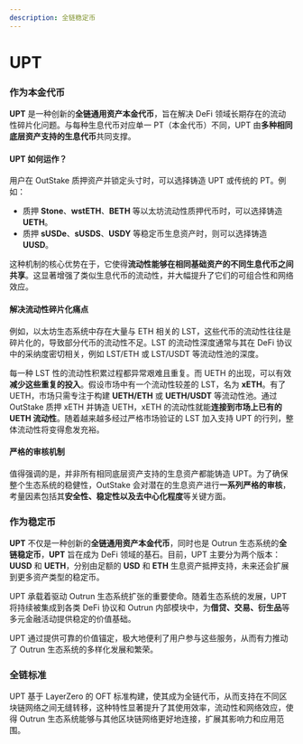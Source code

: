 ```yaml
---
description: 全链稳定币
---
```


# UPT

### **作为本金代币**

**UPT** 是一种创新的**全链通用资产本金代币**，旨在解决 DeFi 领域长期存在的流动性碎片化问题。与每种生息代币对应单一 PT（本金代币）不同，UPT 由**多种相同底层资产支持的生息代币**共同支撑。

#### **UPT 如何运作？**

用户在 OutStake 质押资产并锁定头寸时，可以选择铸造 UPT 或传统的 PT。例如：

* 质押 **Stone**、**wstETH**、**BETH** 等以太坊流动性质押代币时，可以选择铸造 **UETH**。
* 质押 **sUSDe**、**sUSDS**、**USDY** 等稳定币生息资产时，则可以选择铸造 **UUSD**。

这种机制的核心优势在于，它使得**流动性能够在相同基础资产的不同生息代币之间共享**。这显著增强了类似生息代币的流动性，并大幅提升了它们的可组合性和网络效应。

#### **解决流动性碎片化痛点**

例如，以太坊生态系统中存在大量与 ETH 相关的 LST，这些代币的流动性往往是碎片化的，导致部分代币的流动性不足。LST 的流动性深度通常与其在 DeFi 协议中的采纳度密切相关，例如 LST/ETH 或 LST/USDT 等流动性池的深度。

每一种 LST 性的流动性积累过程都异常艰难且重复。而 UETH 的出现，可以有效**减少这些重复的投入**。假设市场中有一个流动性较差的 LST，名为 **xETH**。有了 UETH，市场只需专注于构建 **UETH/ETH** 或 **UETH/USDT** 等流动性池。通过 OutStake 质押 xETH 并铸造 UETH，xETH 的流动性就能**连接到市场上已有的 UETH 流动性**。随着越来越多经过严格市场验证的 LST 加入支持 UPT 的行列，整体流动性将变得愈发充裕。

#### **严格的审核机制**

值得强调的是，并非所有相同底层资产支持的生息资产都能铸造 UPT。为了确保整个生态系统的稳健性，OutStake 会对潜在的生息资产进行**一系列严格的审核**，考量因素包括其**安全性、稳定性以及去中心化程度**等关键方面。

### **作为稳定币**

**UPT** 不仅是一种创新的**全链通用资产本金代币**，同时也是 Outrun 生态系统的**全链稳定币**，**UPT** 旨在成为 DeFi 领域的基石。目前，UPT 主要分为两个版本：**UUSD** 和 **UETH**，分别由足额的 **USD** 和 **ETH** 生息资产抵押支持，未来还会扩展到更多资产类型的稳定币。

UPT 承载着驱动 Outrun 生态系统扩张的重要使命。随着生态系统的发展，UPT 将持续被集成到各类 DeFi 协议和 Outrun 内部模块中，为**借贷、交易、衍生品**等多元金融活动提供稳定的价值基础。

UPT 通过提供可靠的价值锚定，极大地便利了用户参与这些服务，从而有力推动了 Outrun 生态系统的多样化发展和繁荣。

### **全链标准**

UPT 基于 LayerZero 的 OFT 标准构建，使其成为全链代币，从而支持在不同区块链网络之间无缝转移，这种特性显著提升了其使用效率，流动性和网络效应，使得 Outrun 生态系统能够与其他区块链网络更好地连接，扩展其影响力和应用范围。
